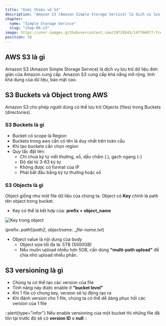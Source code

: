 ```yaml
---
title: "Giới thiệu về S3"
description: "Amazon S3 (Amazon Simple Storage Service) là dịch vụ lưu trữ dữ liệu đơn giản của Amazon cung cấp."
chapter:
  name: "Simple Storage Serivce"
  slug: "chap-06-s3"
image: https://user-images.githubusercontent.com/29729545/147766077-fce2bc9e-0852-4d72-b89e-b30b67d78eb0.png
position: 50
---
```


## AWS S3 là gì

Amazon S3 (Amazon Simple Storage Service) là dịch vụ lưu trữ dữ liệu đơn giản của Amazon cung cấp. Amazon S3 cung cấp khả nẳng mở rộng, tính khả dụng của dữ liệu, bảo mật cao.

## S3 Buckets và Object trong AWS

Amazon S3 cho phép người dùng có thể lưu trữ Objects (files) trong Buckets (directories).

### S3 Buckets là gì
- Bucket có scope là Region
- Buckets trong aws cần có tên là duy nhất trên toàn cầu
- Khi tạo buckets cần chọn region
- Quy tắc đặt tên:
  - Chỉ chưa ký tự viết thường, số, dấu chấm (.), gạch ngang (-)
  - Độ dài từ 3-63 ký tự
  - Không được có format của IP
  - Phải bắt đầu bằng ký tự thường hoặc số

### S3 Objects là gì

Object giống như một file dữ liệu của chúng ta. Object có **Key** chính là path tên object trong bucket.

- Key có thể là kết hợp của: **prefix + object_name**

![Key trong object](https://user-images.githubusercontent.com/29729545/147766077-fce2bc9e-0852-4d72-b89e-b30b67d78eb0.png)

(prefix: _path1/path2_, object*name: \_file-name.txt*)

- Object value là nội dung của body
  - Object size tối đa là: 5TB (5000GB)
  - Nếu muốn upload nhiều hơn 5GB, cần dùng **"multi-path upload"** để chia nhỏ upload nhiều phần.

## S3 versioning là gì

- Chúng ta có thể tạo các version của file
- Tính năng này được enable ở **"bucket level"**
- Khi 1 file có chung key, version sẽ tự động tạo ra
- Khi đánh version cho 1 file, chúng ta có thể dễ dàng phục hồi các version của 1 file

::alert{type="infor"}
Nếu enable versioning của một bucket thì những file đã tồn tại trước đó sẽ có <b>version ID = null</b>
::
